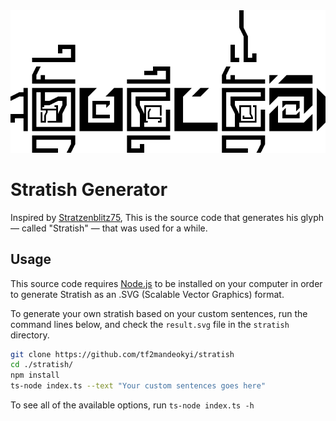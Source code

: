 <img src=".github/stratish glyph generator.png"/>

# Stratish Generator

Inspired by [Stratzenblitz75](https://www.youtube.com/c/Stratzenblitz75), This is the source code that generates his glyph ― called "Stratish" ― that was used for a while.

## Usage

This source code requires [Node.js](https://nodejs.org/) to be installed on your computer in order to generate Stratish as an .SVG (Scalable Vector Graphics) format.

To generate your own stratish based on your custom sentences, run the command lines below, and check the `result.svg` file in the `stratish` directory.

```bash
git clone https://github.com/tf2mandeokyi/stratish
cd ./stratish/
npm install
ts-node index.ts --text "Your custom sentences goes here"
```

To see all of the available options, run `ts-node index.ts -h`